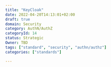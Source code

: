 ```yaml
---
title: "KeyCloak"
date: 2022-04-20T14:13:01+02:00
draft: true
domain: Security
category: AuthN/AuthZ
categoryId: 14
status: Strategic
Owner: TBD
tags: ["standard", "security", "authn/authz"]
categories: ["standards"]

---
```

